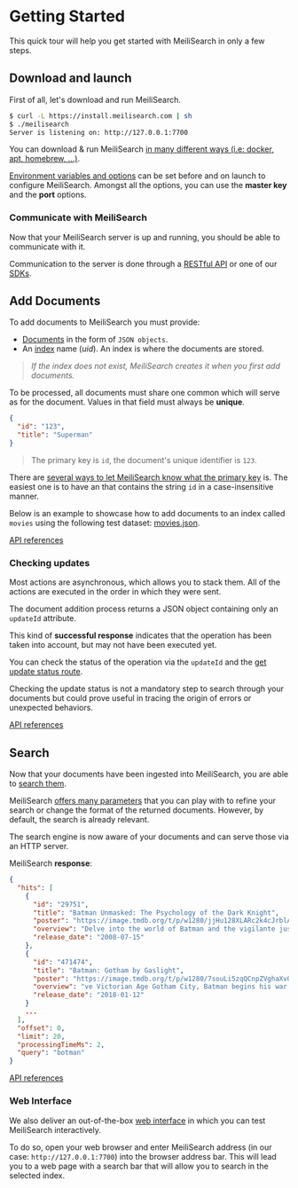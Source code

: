# Getting Started

This quick tour will help you get started with MeiliSearch in only a few steps.

## Download and launch

First of all, let's download and run MeiliSearch.

```bash
$ curl -L https://install.meilisearch.com | sh
$ ./meilisearch
Server is listening on: http://127.0.0.1:7700
```

You can download & run MeiliSearch [in many different ways (i.e: docker, apt, homebrew, ...)](/guides/advanced_guides/installation.md).

[Environment variables and options](/guides/advanced_guides/configuration.md) can be set before and on launch to configure MeiliSearch. Amongst all the options, you can use the **master key** and the **port** options.

### Communicate with MeiliSearch

Now that your MeiliSearch server is up and running, you should be able to communicate with it.

Communication to the server is done through a [RESTful API](/references/README.md) or one of our [SDKs](/resources/sdks.md).

## Add Documents

To add documents to MeiliSearch you must provide:

- [Documents](/guides/main_concepts/documents.md) in the form of `JSON objects`.
- An [index](/guides/main_concepts/indexes.md) name (_uid_). An index is where the documents are stored.

> _If the index does not exist, MeiliSearch creates it when you first add documents._

To be processed, all documents must share one common <clientGlossary word="field" /> which will serve as [<clientGlossary word="primary key" />](/guides/main_concepts/documents.md#primary-key) for the document. Values in that field must always be **unique**.

```json
{
  "id": "123",
  "title": "Superman"
}
```

> The primary key is `id`, the document's unique identifier is `123`.

There are [several ways to let MeiliSearch know what the primary key](/guides/main_concepts/documents.md#primary-key) is. The easiest one is to have an <clientGlossary word="attribute" /> that contains the string `id` in a case-insensitive manner.

Below is an example to showcase how to add documents to an index called `movies` using the following test dataset: [movies.json](https://github.com/meilisearch/MeiliSearch/blob/master/datasets/movies/movies.json).

<CodeSamples id="getting_started_add_documents_md" />

[API references](/references/documents.md)

### Checking updates

Most actions are asynchronous, which allows you to stack them. All of the actions are executed in the order in which they were sent.

The document addition process returns a JSON object containing only an `updateId` attribute.

This kind of **successful response** indicates that the operation has been taken into account, but may not have been executed yet.

You can check the status of the operation via the `updateId` and the [get update status route](/references/updates.md).

Checking the update status is not a mandatory step to search through your documents but could prove useful in tracing the origin of errors or unexpected behaviors.

[API references](/references/updates.md)

## Search

Now that your documents have been ingested into MeiliSearch, you are able to [search them](/guides/main_concepts/search.md).

MeiliSearch [offers many parameters](/guides/advanced_guides/search_parameters.md) that you can play with to refine your search or change the format of the returned documents. However, by default, the search is already relevant.

The search engine is now aware of your documents and can serve those via an HTTP server.

<CodeSamples id="getting_started_search_md" />

MeiliSearch **response**:

```json
{
  "hits": [
    {
      "id": "29751",
      "title": "Batman Unmasked: The Psychology of the Dark Knight",
      "poster": "https://image.tmdb.org/t/p/w1280/jjHu128XLARc2k4cJrblAvZe0HE.jpg",
      "overview": "Delve into the world of Batman and the vigilante justice tha",
      "release_date": "2008-07-15"
    },
    {
      "id": "471474",
      "title": "Batman: Gotham by Gaslight",
      "poster": "https://image.tmdb.org/t/p/w1280/7souLi5zqQCnpZVghaXv0Wowi0y.jpg",
      "overview": "ve Victorian Age Gotham City, Batman begins his war on crime",
      "release_date": "2018-01-12"
    }
    ...
  ],
  "offset": 0,
  "limit": 20,
  "processingTimeMs": 2,
  "query": "botman"
}
```

[API references](/references/search.md)

### Web Interface

We also deliver an out-of-the-box [web interface](/guides/advanced_guides/web_interface.md) in which you can test MeiliSearch interactively.

To do so, open your web browser and enter MeiliSearch address (in our case: `http://127.0.0.1:7700`) into the browser address bar.
This will lead you to a web page with a search bar that will allow you to search in the selected index.

<br>
<br>
<MovieGif />
